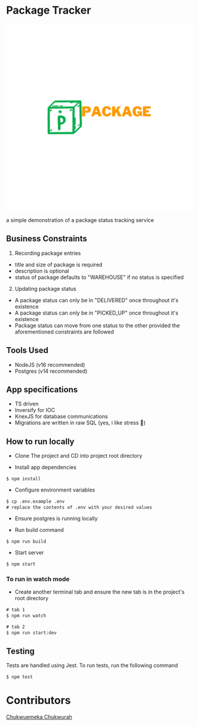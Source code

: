 # Package Tracker

![alt text](https://github.com/Emmanuerl/package-tracker/blob/master/documentation/logo.png?raw=true)

a simple demonstration of a package status tracking service

## Business Constraints

1. Recording package entries

- title and size of package is required
- description is optional
- status of package defaults to "WAREHOUSE" if no status is specified

2. Updating package status

- A package status can only be in "DELIVERED" once throughout it's existence
- A package status can only be in "PICKED_UP" once throughout it's existence
- Package status can move from one status to the other provided the aforementioned constraints are followed

## Tools Used

- NodeJS (v16 recommended)
- Postgres (v14 recommended)

## App specifications

- TS driven
- Inversify for IOC
- KnexJS for database communications
- Migrations are written in raw SQL (yes, i like stress 🌚)

## How to run locally

- Clone The project and CD into project root directory

- Install app dependencies

```
$ npm install
```

- Configure environment variables

```
$ cp .env.example .env
# replace the contents of .env with your desired values
```

- Ensure postgres is running locally

- Run build command

```
$ npm run build
```

- Start server

```
$ npm start
```

### To run in watch mode

- Create another terminal tab and ensure the new tab is in the project's root directory

```
# tab 1
$ npm run watch
```

```
# tab 2
$ npm run start:dev
```

## Testing

Tests are handled using Jest. To run tests, run the following command

```
$ npm test
```

# Contributors

[Chukwuemeka Chukwurah](https://github.com/emmanuerl)
